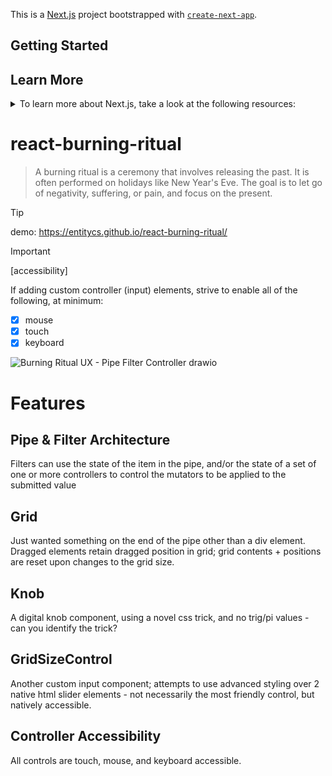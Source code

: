 This is a [Next.js](https://nextjs.org) project bootstrapped with [`create-next-app`](https://github.com/vercel/next.js/tree/canary/packages/create-next-app).

## Getting Started

## Learn More

<details>
<summary>
To learn more about Next.js, take a look at the following resources:
</summary>
First, run the development server:

```bash
npm run dev
# or
yarn dev
# or
pnpm dev
# or
bun dev
```

Open [http://localhost:3000](http://localhost:3000) with your browser to see the result.

You can start editing the page by modifying `app/page.js`. The page auto-updates as you edit the file.
This project uses [`next/font`](https://nextjs.org/docs/app/building-your-application/optimizing/fonts) to automatically optimize and load [Geist](https://vercel.com/font), a new font family for Vercel.

- [Next.js Documentation](https://nextjs.org/docs) - learn about Next.js features and API.
- [Learn Next.js](https://nextjs.org/learn) - an interactive Next.js tutorial.

You can check out [the Next.js GitHub repository](https://github.com/vercel/next.js) - your feedback and contributions are welcome!

## Deploy on Vercel

The easiest way to deploy your Next.js app is to use the [Vercel Platform](https://vercel.com/new?utm_medium=default-template&filter=next.js&utm_source=create-next-app&utm_campaign=create-next-app-readme) from the creators of Next.js.

Check out our [Next.js deployment documentation](https://nextjs.org/docs/app/building-your-application/deploying) for more details.

</details>

# react-burning-ritual

> A burning ritual is a ceremony that involves releasing the past. It is often performed on holidays like New Year's Eve. The goal is to let go of negativity, suffering, or pain, and focus on the present.

> [!TIP]
> demo: <https://entitycs.github.io/react-burning-ritual/>

> [!IMPORTANT]
> [accessibility]
>
> If adding custom controller (input) elements, strive to enable all of the following, at minimum:
 >
 > - [x] mouse
 > - [x] touch
 > - [x] keyboard

![Burning Ritual UX - Pipe Filter Controller drawio](https://github.com/entitycs/react-burning-ritual/assets/5684374/8b2a2866-d408-4fe3-8c39-cd028f0c0ac8)

# Features

## Pipe & Filter Architecture

Filters can use the state of the item in the pipe, and/or the state of a set of one or more controllers to control the mutators to be applied to the submitted value

## Grid

Just wanted something on the end of the pipe other than a div element.  Dragged elements retain dragged position in grid; grid contents + positions are reset upon changes to the grid size.

## Knob

A digital knob component, using a novel css trick, and no trig/pi values - can you identify the trick?

## GridSizeControl

Another custom input component; attempts to use advanced styling over 2 native html slider elements - not necessarily the most friendly control, but natively accessible.

## Controller Accessibility

All controls are touch, mouse, and keyboard accessible.
